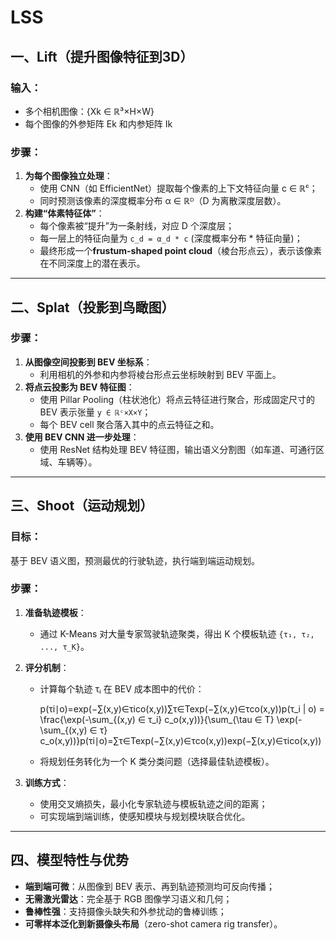 # LSS

## 一、Lift（提升图像特征到3D）

### 输入：

- 多个相机图像：{Xk ∈ ℝ³×H×W}
- 每个图像的外参矩阵 Ek 和内参矩阵 Ik

### 步骤：

1. **为每个图像独立处理**：
   - 使用 CNN（如 EfficientNet）提取每个像素的上下文特征向量 c ∈ ℝᶜ；
   - 同时预测该像素的深度概率分布 α ∈ ℝᴰ（D 为离散深度层数）。
2. **构建“体素特征体”**：
   - 每个像素被“提升”为一条射线，对应 D 个深度层；
   - 每一层上的特征向量为 `c_d = α_d * c` (深度概率分布 * 特征向量)；
   - 最终形成一个**frustum-shaped point cloud**（棱台形点云），表示该像素在不同深度上的潜在表示。

------

## 二、Splat（投影到鸟瞰图）

### 步骤：

1. **从图像空间投影到 BEV 坐标系**：
   - 利用相机的外参和内参将棱台形点云坐标映射到 BEV 平面上。
2. **将点云投影为 BEV 特征图**：
   - 使用 Pillar Pooling（柱状池化）将点云特征进行聚合，形成固定尺寸的 BEV 表示张量 `y ∈ ℝᶜ×X×Y`；
   - 每个 BEV cell 聚合落入其中的点云特征之和。
3. **使用 BEV CNN 进一步处理**：
   - 使用 ResNet 结构处理 BEV 特征图，输出语义分割图（如车道、可通行区域、车辆等）。

------

## 三、Shoot（运动规划）

### 目标：

基于 BEV 语义图，预测最优的行驶轨迹，执行端到端运动规划。

### 步骤：

1. **准备轨迹模板**：

   - 通过 K-Means 对大量专家驾驶轨迹聚类，得出 K 个模板轨迹 `{τ₁, τ₂, ..., τ_K}`。

2. **评分机制**：

   - 计算每个轨迹 τᵢ 在 BEV 成本图中的代价：

     p(τi∣o)=exp⁡(−∑(x,y)∈τico(x,y))∑τ∈Texp⁡(−∑(x,y)∈τco(x,y))p(τ_i | o) = \frac{\exp(-\sum_{(x,y) ∈ τ_i} c_o(x,y))}{\sum_{\tau ∈ T} \exp(-\sum_{(x,y) ∈ τ} c_o(x,y))}p(τi∣o)=∑τ∈Texp(−∑(x,y)∈τco(x,y))exp(−∑(x,y)∈τico(x,y))

   - 将规划任务转化为一个 K 类分类问题（选择最佳轨迹模板）。

3. **训练方式**：

   - 使用交叉熵损失，最小化专家轨迹与模板轨迹之间的距离；
   - 可实现端到端训练，使感知模块与规划模块联合优化。

------

## 四、模型特性与优势

- **端到端可微**：从图像到 BEV 表示、再到轨迹预测均可反向传播；
- **无需激光雷达**：完全基于 RGB 图像学习语义和几何；
- **鲁棒性强**：支持摄像头缺失和外参扰动的鲁棒训练；
- **可零样本泛化到新摄像头布局**（zero-shot camera rig transfer）。
